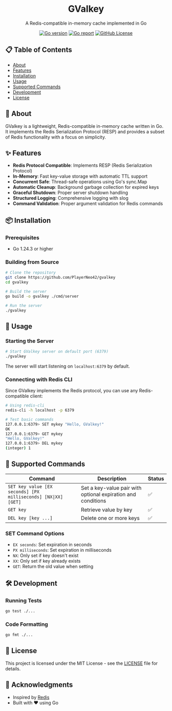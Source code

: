 <h1 align="center" style="border-bottom: none">
    GValkey
</h1>

<p align="center">
    A Redis-compatible in-memory cache implemented in Go
</p>

<p align="center">
    <a href="https://golang.org/"><img alt="Go version" src="https://img.shields.io/github/go-mod/go-version/PlayerNeo42/gvalkey"></a>
    <a href="https://goreportcard.com/report/github.com/PlayerNeo42/gvalkey"><img alt="Go report" src="https://goreportcard.com/badge/github.com/PlayerNeo42/gvalkey"></a>
    <a href="LICENSE"><img alt="GitHub License" src="https://img.shields.io/github/license/PlayerNeo42/gvalkey"></a>
</p>

## 📋 Table of Contents

- [About](#-about)
- [Features](#-features)
- [Installation](#-installation)
- [Usage](#-usage)
- [Supported Commands](#-supported-commands)
- [Development](#-development)
- [License](#-license)

## 🚀 About

GValkey is a lightweight, Redis-compatible in-memory cache written in Go. It implements the Redis Serialization Protocol (RESP) and provides a subset of Redis functionality with a focus on simplicity.

## ✨ Features

- **Redis Protocol Compatible**: Implements RESP (Redis Serialization Protocol)
- **In-Memory**: Fast key-value storage with automatic TTL support
- **Concurrent Safe**: Thread-safe operations using Go's sync.Map
- **Automatic Cleanup**: Background garbage collection for expired keys
- **Graceful Shutdown**: Proper server shutdown handling
- **Structured Logging**: Comprehensive logging with slog
- **Command Validation**: Proper argument validation for Redis commands

## 📦 Installation

### Prerequisites

- Go 1.24.3 or higher

### Building from Source

```bash
# Clone the repository
git clone https://github.com/PlayerNeo42/gvalkey
cd gvalkey

# Build the server
go build -o gvalkey ./cmd/server

# Run the server
./gvalkey
```

## 🔧 Usage

### Starting the Server

```bash
# Start GValkey server on default port (6379)
./gvalkey
```

The server will start listening on `localhost:6379` by default.

### Connecting with Redis CLI

Since GValkey implements the Redis protocol, you can use any Redis-compatible client:

```bash
# Using redis-cli
redis-cli -h localhost -p 6379

# Test basic commands
127.0.0.1:6379> SET mykey "Hello, GValkey!"
OK
127.0.0.1:6379> GET mykey
"Hello, GValkey!"
127.0.0.1:6379> DEL mykey
(integer) 1
```

## 📝 Supported Commands

| Command | Description | Status |
|---------|-------------|--------|
| `SET key value [EX seconds] [PX milliseconds] [NX\|XX] [GET]` | Set a key-value pair with optional expiration and conditions | ✅ |
| `GET key` | Retrieve value by key | ✅ |
| `DEL key [key ...]` | Delete one or more keys | ✅ |

### SET Command Options

- `EX seconds`: Set expiration in seconds
- `PX milliseconds`: Set expiration in milliseconds
- `NX`: Only set if key doesn't exist
- `XX`: Only set if key already exists
- `GET`: Return the old value when setting

## 🛠️ Development

### Running Tests

```bash
go test ./...
```

### Code Formatting

```bash
go fmt ./...
```

## 📄 License

This project is licensed under the MIT License - see the [LICENSE](LICENSE) file for details.

## 🙏 Acknowledgments

- Inspired by [Redis](https://redis.io/)
- Built with ❤️ using Go
